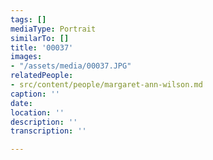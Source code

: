 ```yaml
---
tags: []
mediaType: Portrait
similarTo: []
title: '00037'
images:
- "/assets/media/00037.JPG"
relatedPeople:
- src/content/people/margaret-ann-wilson.md
caption: ''
date: 
location: ''
description: ''
transcription: ''

---
```


